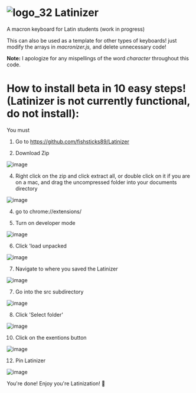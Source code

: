 # ![logo_32](https://user-images.githubusercontent.com/61331006/116012139-96b91700-a5dd-11eb-9521-f908844de80c.png) Latinizer 
A macron keyboard for Latin students (work in progress)

This can also be used as a template for other types of keyboards! just modify the arrays in *macronizer.js,* and delete unnecessary code!

**Note:** I apologize for any mispellings of the word *character* throughout this code.

# How to install beta in 10 easy steps! (Latinizer is not currently functional, do not install):
You must
1. Go to https://github.com/fishsticks89/Latinizer

3. Download Zip

![image](https://user-images.githubusercontent.com/61331006/118342598-d0908580-b4d8-11eb-98bd-00e32a2ae4f5.png)



4. Right click on the zip and click extract all, or double click on it if you are on a mac, and drag the uncompressed folder into your documents directory

![image](https://user-images.githubusercontent.com/61331006/118347213-540c9f80-b4f6-11eb-99d5-679fd04c7ca7.png)



4. go to chrome://extensions/

6. Turn on developer mode

![image](https://user-images.githubusercontent.com/61331006/118347313-25db8f80-b4f7-11eb-9bd2-e62280a24d9e.png)



6. Click 'load unpacked

![image](https://user-images.githubusercontent.com/61331006/118347478-815a4d00-b4f8-11eb-982c-8f14cddda687.png)



7. Navigate to where you saved the Latinizer

![image](https://user-images.githubusercontent.com/61331006/118347492-9d5dee80-b4f8-11eb-92de-5693f8dc6788.png)



7. Go into the src subdirectory

![image](https://user-images.githubusercontent.com/61331006/118347506-bcf51700-b4f8-11eb-8615-cb091039a2cb.png)



8. Click 'Select folder'

![image](https://user-images.githubusercontent.com/61331006/118347527-ee6de280-b4f8-11eb-8104-cf37ffd1bcad.png)



10. Click on the exentions button

![image](https://user-images.githubusercontent.com/61331006/118347543-06456680-b4f9-11eb-9e20-a7e20897e65f.png)



12. Pin Latinizer

![image](https://user-images.githubusercontent.com/61331006/118347561-22e19e80-b4f9-11eb-8c1d-272af68a80b4.png)




You're done! Enjoy you're Latinization! 🎉
